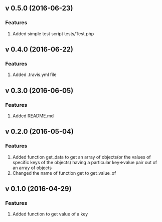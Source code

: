 ## v 0.5.0 (2016-06-23)
### Features
1. Added simple test script tests/Test.php

## v 0.4.0 (2016-06-22)
### Features
1. Added .travis.yml file

## v 0.3.0 (2016-06-05)
### Features
1. Added README.md

## v 0.2.0 (2016-05-04)
### Features
1. Added function get_data to get an array of objects(or the values of specific keys of the objects) having a particular key=>value pair out of an array of objects
2. Changed the name of function get to get_value_of

## v 0.1.0 (2016-04-29)
### Features
1. Added function to get value of a key
